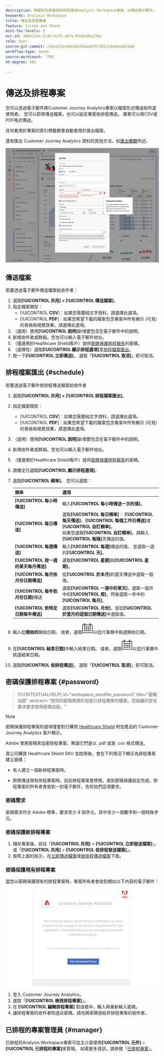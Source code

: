 ```yaml
---
description: 瞭解如何直接或依排程傳送Analysis Workspace專案，以傳送電子郵件。
keywords: Analysis Workspace
title: 傳送及排程專案
feature: Curate and Share
mini-toc-levels: 3
exl-id: 36b5133a-2cd3-4cf1-a6fa-93a02dba276a
role: User
source-git-commit: c91ee21a3d4e20e3bdaeb75f2011ede6eee6cba0
workflow-type: tm+mt
source-wordcount: '793'
ht-degree: 50%

---
```


# 傳送及排程專案

您可以透過電子郵件將Customer Journey Analytics專案以檔案形式傳送給所選使用者。 您可以即席傳送檔案，也可以設定專案依排程傳送。 專案可以用CSV或PDF格式傳送。

任何套用於專案的索引標籤都會自動套用於匯出檔案。

還有匯出 Customer Journey Analytics 資料的其他方法，如[匯出概觀](/help/analysis-workspace/export/export-project-overview.md)所述。

![傳送檔案](assets/send-file.png)

## 傳送檔案

若要透過電子郵件傳送檔案給收件者：

1. 選取&#x200B;**[!UICONTROL 共用] > [!UICONTROL 傳送檔案]**。
1. 指定檔案類型：
   * [!UICONTROL **CSV**]：如果您需要純文字資料，請選擇此選項。
   * [!UICONTROL **PDF**]：如果您希望下載的檔案包含專案中所有顯示 (可見) 的表格和視覺效果，請選擇此選項。
1. （選用）使用&#x200B;**[!UICONTROL 說明]**&#x200B;新增要包含在電子郵件中的說明。
1. 新增收件者或群組。您也可以輸入電子郵件地址。
1. （僅適用於Healthcare Shield客戶）提供[密碼保護排程報告](#password-protect-a-new-scheduled-project)的密碼。
1. （選擇性）選取&#x200B;**[!UICONTROL 顯示排程選項]**&#x200B;至[排程檔案匯出](#schedule-file-export)。
1. 按一下&#x200B;**[!UICONTROL 立即傳送]**。 選取「**[!UICONTROL 取消]**」即可取消。


## 排程檔案匯出 {#schedule}

若要透過電子郵件依排程傳送檔案給收件者

1. 選取&#x200B;**[!UICONTROL 共用] > [!UICONTROL 排程檔案匯出]**。
1. 指定檔案類型：
   * [!UICONTROL **CSV**]：如果您需要純文字資料，請選擇此選項。
   * [!UICONTROL **PDF**]：如果您希望下載的檔案包含專案中所有顯示 (可見) 的表格和視覺效果，請選擇此選項。
1. （選用）使用&#x200B;**[!UICONTROL 說明]**&#x200B;新增要包含在電子郵件中的說明。
1. 新增收件者或群組。您也可以輸入電子郵件地址。
1. （僅適用於Healthcare Shield客戶）提供[密碼保護排程報告](#password-protect-a-new-scheduled-project)的密碼。
1. 請確定已選取&#x200B;**[!UICONTROL 顯示排程選項]**。
1. 選取&#x200B;**[!UICONTROL 頻率]**。 您可以選取：

   | 頻率 | 選項 |
   |---|---|
   | **[!UICONTROL 每小時傳送]** | 輸入&#x200B;**[!UICONTROL 每小時傳送一次的值]**。 |
   | **[!UICONTROL 每日傳送]** | 選取&#x200B;**[!UICONTROL 每日頻率]**： **[!UICONTROL 每天傳送]**、**[!UICONTROL 每個工作日傳送]**&#x200B;或&#x200B;**[!UICONTROL 自訂頻率]**。<br/>如果您選取&#x200B;**[!UICONTROL 自訂頻率]**，請輸入&#x200B;**[!UICONTROL 每隔]**&#x200B;天傳送的值。 |
   | **[!UICONTROL 每週傳送]** | 輸入&#x200B;**[!UICONTROL 每週]**&#x200B;傳送的值。 並選取一週的&#x200B;**[!UICONTROL 天]**。 |
   | **[!UICONTROL 按一週的某天每月傳送]** | 選取&#x200B;**[!UICONTROL 星期]**&#x200B;和&#x200B;**[!UICONTROL 星期]**。 |
   | **[!UICONTROL 每月依月份日期傳送]** | 從&#x200B;**[!UICONTROL 於本月]**&#x200B;的當天傳送中選取一個值。 |
   | **[!UICONTROL 每年依月份日期]**&#x200B;傳送 | 選取&#x200B;**[!UICONTROL 一週中的某天]**，選取一個月中的&#x200B;**[!UICONTROL 周]**，然後選取一年中的&#x200B;**[!UICONTROL 每月]**。 |
   | **[!UICONTROL 依特定日期每年傳送]** | 選取&#x200B;**[!UICONTROL 月份]**，並從&#x200B;**[!UICONTROL 於當月的這個日期傳送]**&#x200B;中選取值。 |

1. 輸入從&#x200B;**開始的**&#x200B;開始日期。 或者，選取![行事曆](/help/assets/icons/Calendar.svg)以從行事曆中挑選開始日期。

1. 在&#x200B;**[!UICONTROL 結束日期]**&#x200B;中輸入結束日期。 或者，選取![行事曆](/help/assets/icons/Calendar.svg)以從行事曆中挑選結束日期。
1. 選取&#x200B;**[!UICONTROL 依排程傳送]**。 選取「**[!UICONTROL 取消]**」即可取消。


## 密碼保護排程專案 {#password}

<!-- markdownlint-disable MD034 -->

>[!CONTEXTUALHELP]
>id="workspace_sendfile_password"
>title="密碼加密"
>abstract="提供的密碼將用於加密已排程專案的檔案。您組織的安全要求要求使用密碼加密。"

<!-- markdownlint-enable MD034 -->


>[!NOTE]
>
>密碼保護排程專案的選項僅會對已購買 [Healthcare Shield](https://business.adobe.com/solutions/industries/healthcare.html) 附加產品的 Customer Journey Analytics 客戶顯示。

Adobe 使用密碼來加密排程專案，無論它們是以 .pdf 或是 .csv 格式傳送。

貴公司購買 Healthcare Shield SKU 並啟用後，會在下列情況下顯示為排程專案建立密碼：

* 有人建立一個新排程專案時。

* 即將傳送現有排程專案時。目前排程專案會停用，直到密碼保護設定完成。排程專案的所有者會收到一封電子郵件，告知他們這項要求。

### 密碼需求

密碼需求符合 Adobe 標準，要求至少 8 個字元，其中至少一個數字和一個特殊字元。

### 密碼保護新排程專案

1. 儲存專案後，前往「**[!UICONTROL 共用]** > **[!UICONTROL 立即發送檔案]**」，或「**[!UICONTROL 共用]** > **[!UICONTROL 依排程發送檔案]**」。
1. 按照上面的指示，在[立即傳送檔案](https://experienceleague.adobe.com/docs/analytics-platform/using/cja-workspace/export/t-schedule-report.html#now)或[依排程傳送檔案](https://experienceleague.adobe.com/docs/analytics-platform/using/cja-workspace/export/t-schedule-report.html#schedule)下面。

### 密碼保護現有排程專案

當您以密碼保護現有的排程專案時，專案所有者會收到類似以下內容的電子郵件：

![Customer Journey Analytics 電子郵件通知會顯示您的組織需要密碼加密。](assets/email-password.png)

1. 登入 Customer Journey Analytics。
1. 選取「**[!UICONTROL 檢視排程專案]**」。
1. 在 **[!UICONTROL 編輯排程專案]** 對話框中，輸入再重新輸入密碼。
1. 讓排程專案的收件者知道此密碼。請勿將密碼發給非排程專案的收件者。



## 已排程的專案管理員 {#manager}

已排程的Analysis Workspace專案可從主介面使用&#x200B;**[!UICONTROL 元件]** > **[!UICONTROL 已排程的專案]**&#x200B;來管理。 如需更多資訊，請參閱「[已排程專案](/help/components/scheduled-projects-manager.md)」。
